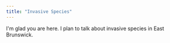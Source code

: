 ```yaml
---
title: "Invasive Species"
---
```


I'm glad you are here. I plan to talk about invasive species in East Brunswick.

